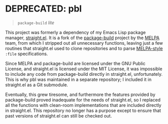 # DEPRECATED: pbl

> `package-build` *lite*

This project was formerly a dependency of my Emacs Lisp package
manager, [straight.el]. It is a fork of the [package-build] project by
the [MELPA] team, from which I stripped out all unnecessary functions,
leaving just a few routines that straight.el used to clone
repositories and to parse [MELPA-style][recipes] `:file` specifications.

Since MELPA and package-build are licensed under the GNU Public
License, and straight.el is licensed under the MIT License, it was
impossible to include any code from package-build directly in
straight.el, unfortunately. This is why pbl was maintained in a
separate repository; I included it in straight.el as a Git submodule.

Eventually, this grew tiresome, and furthermore the features provided
by package-build proved inadequate for the needs of straight.el, so I
replaced all the functions with clean-room implementations that are
included directly in straight.el. This repository no longer has a
purpose except to ensure that past versions of straight.el can still
be checked out.

[melpa]: https://github.com/melpa/melpa
[package-build]: https://github.com/melpa/package-build
[recipes]: https://github.com/melpa/melpa#recipe-format
[straight.el]: https://github.com/raxod502/straight.el
